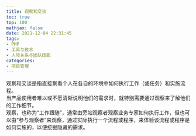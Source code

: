 ```yaml
---
title: 观察和交谈
toc: true
top: 100
mathjax: false
date: 2021-12-04 22:31:45
tags:
- PMP
- 工具与技术
- 人际关系与团队技能
categories:
- 项目管理
---
```

观察和交谈是指直接察看个人在各自的环境中如何执行工作（或任务）和实施流程。  
当产品使用者难以或不愿清晰说明他们的需求时，就特别需要通过观察来了解他们的工作细节。  
观察，也称为“工作跟随”，通常由旁站观察者观察业务专家如何执行工作，但也可以由“参与观察者”来观察，通过实际执行一个流程或程序，来体验该流程或程序是如何实施的，以便挖掘隐藏的需求。
